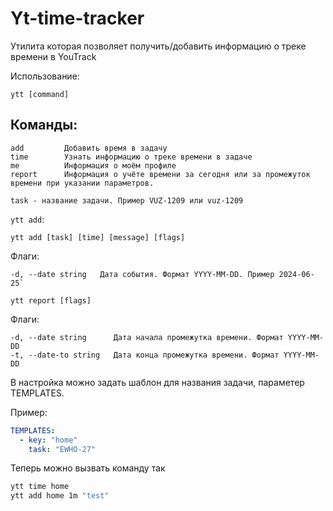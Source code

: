 # Yt-time-tracker

Утилита которая позволяет получить/добавить информацию о треке времени в YouTrack

Использование:

`ytt [command]`

## Команды:
```
add         Добавить время в задачу
time        Узнать информацию о треке времени в задаче
me          Информация о моём профиле
report      Информация о учёте времени за сегодня или за промежуток времени при указании параметров.
```
`task - название задачи. Пример VUZ-1209 или vuz-1209`

`ytt add`:

`ytt add [task] [time] [message] [flags]`

Флаги:
```
-d, --date string   Дата события. Формат YYYY-MM-DD. Пример 2024-06-25`
```

`ytt report [flags]`

Флаги:
```
-d, --date string      Дата начала промежутка времени. Формат YYYY-MM-DD
-t, --date-to string   Дата конца промежутка времени. Формат YYYY-MM-DD
```

В настройка можно задать шаблон для названия задачи, параметер TEMPLATES.

Пример:

```yaml
TEMPLATES:
  - key: "home"
    task: "EWHO-27"
```

Теперь можно вызвать команду так

```bash
ytt time home
ytt add home 1m "test"
```
